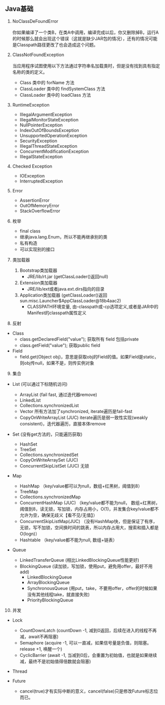 ## Java基础

1. NoClassDeFoundError  
<br/>你如果编译了一个类B，在类A中调用，编译完成以后，你又删除掉B，运行A的时候那么就会出现这个错误（这就是缺少JAR包的情况），还有的情况可能是Classpath路径更改了也会造成这个问题。

2. ClassNotFoundException  
<br/>当应用程序试图使用以下方法通过字符串名加载类时，但是没有找到具有指定名称的类的定义。   
    - Class 类中的 forName 方法
    - ClassLoader 类中的 findSystemClass 方法
    - ClassLoader 类中的 loadClass 方法

3. RuntimeException  
    - IllegalArgumentException
    - IllegalMonitorStateException
    - NullPointerException
    - IndexOutOfBoundsException
    - UnsupportedOperationException
    - SecurityException
    - IllegalThreadStateException
    - ConcurrentModificationException
    - IllegalStateException

4. Checked Exception  
    - IOException
    - InterruptedException

5. Error   
    - AssertionError
    - OutOfMemoryError
    - StackOverflowError

6. 枚举
    - final class
    - 继承java.lang.Enum，所以不能再继承别的类
    - 私有构造
    - 可以实现别的接口

7. 类加载器
    1. Bootstrap类加载器 
        - JRE/lib/rt.jar (getClassLoader()返回null)
    2. Extension类加载器 
        - JRE/lib/ext或者java.ext.dirs指向的目录
    3. Application类加载器 (getClassLoader()返回sun.misc.Launcher$AppClassLoader@18b4aac2) 
        - CLASSPATH环境变量, 由-classpath或-cp选项定义,或者是JAR中的Manifest的classpath属性定义
        
8. 反射
- Class
    - class.getDeclaredField("value"); 获取所有 field 包括private
    - class.getField("value"); 获取public field
- Field
    - field.get(Object obj)，意思是获取obj的Field的值。如果Field是static，则obj传null，如果不是，则传实例对象

9. 集合
- List (可以通过下标随机访问)
    - ArrayList (fail fast, 通过迭代器remove) 
    - LinkedList
    - Collections.synchronizedList
    - Vector 所有方法加了synchronized, iterate遍历是fail-fast
    - CopyOnWriteArrayList (JUC) iterate遍历是弱一致性实现(weakly consistent)，迭代器遍历，直接本体remove
    
- Set (没有get方法的，只能遍历获取)
    - HashSet
    - TreeSet
    - Collections.synchronizedSet
    - CopyOnWriteArraySet (JUC)
    - ConcurrentSkipListSet (JUC) 无锁
    
- Map
    - HashMap （key/value都可以为null，数组+红黑树，阈值到8）
    - TreeMap
    - Collections.synchronizedMap
    - ConcurrentHashMap (JUC) （key/value都不能为null， 数组+红黑树，阈值到8，读无锁，写加锁，内存占用小，O(1)，并发集合key/value都不允许为空，确保无歧义【看不见/无值】）
    - ConcurrentSkipListMap(JUC) （没有HashMap快，但是保证了有序，无锁，写不加锁，空间换时间的跳表，所以内存占用大，搜索和插入都是O(logn)）
    - Hashtable （key/value都不能为null, 数组+链表）
    
- Queue
    - LinkedTransferQueue (相比LinkedBlockingQueue性能更好)
    - BlockingQueue (读加锁，写加锁，使用put，避免用offer，最好不用add)
        - LinkedBlockingQueue
        - ArrayBlockingQueue
        - SynchronousQueue (用put，take，不要用offer，offer的时候如果没有其他线程take，就直接失败)
        - PriorityBlockingQueue  

10. 并发
- Lock
    - CountDownLatch (countDown -1, 减到0返回，后续在进入的线程不再减，await不再阻塞)
    - Semaphore (acquire -1, 可以一直减，如果信号量是负值，则阻塞。release +1, 唤醒一个)
    - CyclicBarrier (await -1, 当减到0后，会重置为初始值，也就是如果继续减，最终不是初始值得倍数就会阻塞)

- Thread

- Future
    - cancel(true)才有实际中断的意义，cancel(false)只是修改Future标志位而已。
